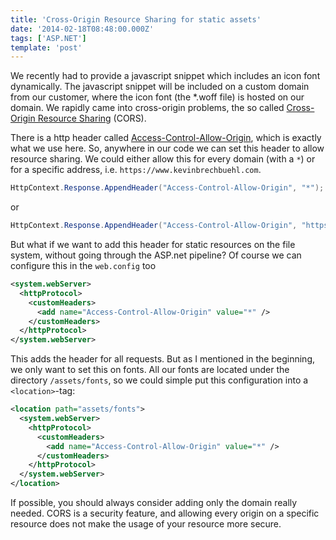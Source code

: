 ```yaml
---
title: 'Cross-Origin Resource Sharing for static assets'
date: '2014-02-18T08:48:00.000Z'
tags: ['ASP.NET']
template: 'post'
---
```


We recently had to provide a javascript snippet which includes an icon font
dynamically. The javascript snippet will be included on a custom domain from our
customer, where the icon font (the \*.woff file) is hosted on our domain. We
rapidly came into cross-origin problems, the so called [Cross-Origin Resource
Sharing](http://www.w3.org/TR/cors/) (CORS).

There is a http header called
[Access-Control-Allow-Origin](http://www.w3.org/TR/cors/#access-control-allow-origin-response-header),
which is exactly what we use here. So, anywhere in our code we can set this
header to allow resource sharing. We could either allow this for every domain
(with a `*`) or for a specific address, i.e. `https://www.kevinbrechbuehl.com`.

```csharp
HttpContext.Response.AppendHeader("Access-Control-Allow-Origin", "*");
```

or

```csharp
HttpContext.Response.AppendHeader("Access-Control-Allow-Origin", "https://www.kevinbrechbuehl.com");
```

But what if we want to add this header for static resources on the file system,
without going through the ASP.net pipeline? Of course we can configure this in
the `web.config` too

```xml
<system.webServer>
  <httpProtocol>
    <customHeaders>
      <add name="Access-Control-Allow-Origin" value="*" />
    </customHeaders>
  </httpProtocol>
</system.webServer>
```

This adds the header for all requests. But as I mentioned in the beginning, we
only want to set this on fonts. All our fonts are located under the directory
`/assets/fonts`, so we could simple put this configuration into a
`<location>`-tag:

```xml
<location path="assets/fonts">
  <system.webServer>
    <httpProtocol>
      <customHeaders>
        <add name="Access-Control-Allow-Origin" value="*" />
      </customHeaders>
    </httpProtocol>
  </system.webServer>
</location>
```

If possible, you should always consider adding only the domain really needed.
CORS is a security feature, and allowing every origin on a specific resource
does not make the usage of your resource more secure.
